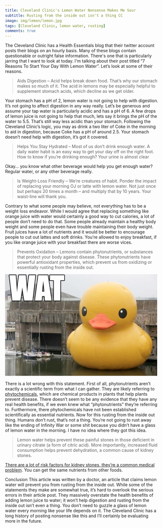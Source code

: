 ```yaml
---
title: Cleveland Clinic's Lemon Water Nonsense Makes Me Sour
subtitle: Rusting from the inside out isn't a thing CC
image: img/lemon/lemon.jpg
tags: [Cleveland Clinic, lemon water, rusting] 
comments: true
---
```


The Cleveland Clinic has a Health Essentials blog that their twitter account posts their blogs on an hourly basis. Many of these blogs contain questionable or outright false information. There's one that is particularly jarring that I want to look at today. I'm talking about their post titled “7 Reasons To Start Your Day With Lemon Water”. Let’s look at some of their reasons. 

> Aids Digestion – Acid helps break down food. That’s why our stomach makes so much of it. The acid in lemons may be especially helpful to supplement stomach acids, which decline as we get older.

Your stomach has a pH of 2, lemon water is not going to help with digestion. It’s not going to affect digestion in any way really. Let’s be generous and assume your tap water is particularly acidic and has a pH of 6. A few drops of lemon juice is not going to help that much, lets say it brings the pH of the water to 5.5. That’s still way less acidic than your stomach. Following the Cleveland Clinic’s logic, you may as drink a two liter of Coke in the morning to aid in digestion, because Coke has a pH of around 2.5. Your stomach doesn’t need help with digestion, it’s got it covered. 

> Helps You Stay Hydrated – Most of us don’t drink enough water. A daily water habit is an easy way to get your day off on the right foot. How to know if you’re drinking enough? Your urine is almost clear

Okay… you know what other beverage would help you get enough water? Regular water, or any other beverage really. 

> Is Weight-Loss Friendly – We’re creatures of habit. Ponder the impact of replacing your morning OJ or latte with lemon water. Not just once but perhaps 20 times a month – and multiply that by 10 years. Your waist-line will thank you. 

Contrary to what some people may believe, not everything has to be a weight loss endeavor. While I would agree that replacing something like orange juice with water would certainly a good way to cut calories, a lot of people don’t need to do that. Some people already maintain a healthy body weight and some people even have trouble maintaining their body weight. Fruit juices have a lot of nutrients and it would be better to encourage people to cut out lattes and soft drinks. You’re allowed to enjoy breakfast, if you like orange juice with your breakfast there are worse vices. 
> Prevents Oxidation – Lemons contain phytonutrients, or substances that protect your body against disease. These phytonutrients have powerful antioxidant properties, which prevent us from oxidizing or essentially rusting from the inside out. 

![WAT](img/lemon/wat.jpg)

 There is a lot wrong with this statement. First of all, phytonutrients aren’t exactly a scientific term from what I can gather. They are likely referring to [phytochemicals](https://en.wikipedia.org/wiki/Phytochemical
), which are chemical products in plants that help plants prevent disease. There doesn’t seem to be any evidence that they have any real health benefits, if we even knew what “phytonutrients” they’re referring to. Furthermore, there phytochemicals have not been established scientifically as essential nutrients.
Now for this rusting from the inside out thing. Humans don’t rust, that’s not a thing. You’re not going to rust away like the ending of Infinity War or some shit because you didn’t have a glass of lemon water in the morning. I have no idea where they got this idea. 

> Lemon water helps prevent these painful stones in those deficient in urinary citrate (a form of citric acid). More importantly, increased fluid consumption helps prevent dehydration, a common cause of kidney stones. 

[There are a lot of risk factors for kidney stones, they’re a common medical problem](https://www.urologyhealth.org/urologic-conditions/kidney-stones
). You can get the same nutrients from other foods. 

Conclusion
This article was written by a doctor, an article that claims lemon water will prevent you from rusting from the inside out. While some of the statements they make are somewhat true, it’s hard to overlook the serious errors in their article post. They massively overstate the health benefits of adding lemon juice to water; it won’t help digestion and rusting from the inside out isn’t even a thing.  You don’t need to guzzle a glass of lemon water every morning like your life depends on it. The Cleveland Clinic has a long history of posting nonsense like this and I’ll certainly be evaluating more in the future. 
